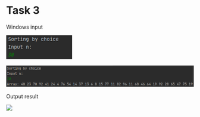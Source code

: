 Task 3
=====================

Windows input 

![](https://github.com/DzmitrySiarheyeu/Epam/blob/main/Second-chapter-of-the-course/One-dimensional%20arrays.%20Sorts/Task%203/img/1.PNG)

![](https://github.com/DzmitrySiarheyeu/Epam/blob/main/Second-chapter-of-the-course/One-dimensional%20arrays.%20Sorts/Task%203/img/2.PNG)

Output result

![](https://github.com/DzmitrySiarheyeu/Epam/blob/main/Second-chapter-of-the-course/One-dimensional%20arrays.%20Sorts/Task%202/img/3.PNG)
